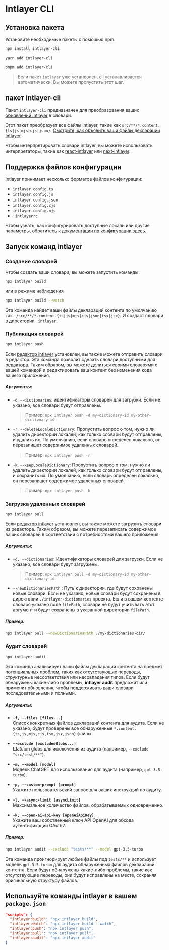 # Intlayer CLI

## Установка пакета

Установите необходимые пакеты с помощью npm:

```bash packageManager="npm"
npm install intlayer-cli
```

```bash packageManager="yarn"
yarn add intlayer-cli
```

```bash packageManager="pnpm"
pnpm add intlayer-cli
```

> Если пакет `intlayer` уже установлен, cli устанавливается автоматически. Вы можете пропустить этот шаг.

## пакет intlayer-cli

Пакет `intlayer-cli` предназначен для преобразования ваших [объявлений intlayer](https://github.com/aymericzip/intlayer/blob/main/docs/ru/content_declaration/get_started.md) в словари.

Этот пакет преобразует все файлы intlayer, такие как `src/**/*.content.{ts|js|mjs|cjs|json}`. [Смотрите, как объявить ваши файлы декларации Intlayer](https://github.com/aymericzip/intlayer/blob/main/packages/intlayer/README.md).

Чтобы интерпретировать словари intlayer, вы можете использовать интерпретаторы, такие как [react-intlayer](https://www.npmjs.com/package/react-intlayer) или [next-intlayer](https://www.npmjs.com/package/next-intlayer).

## Поддержка файлов конфигурации

Intlayer принимает несколько форматов файлов конфигурации:

- `intlayer.config.ts`
- `intlayer.config.js`
- `intlayer.config.json`
- `intlayer.config.cjs`
- `intlayer.config.mjs`
- `.intlayerrc`

Чтобы узнать, как конфигурировать доступные локали или другие параметры, обратитесь к [документации по конфигурации здесь](https://github.com/aymericzip/intlayer/blob/main/docs/ru/configuration.md).

## Запуск команд intlayer

### Создание словарей

Чтобы создать ваши словари, вы можете запустить команды:

```bash
npx intlayer build
```

или в режиме наблюдения

```bash
npx intlayer build --watch
```

Эта команда найдет ваши файлы деклараций контента по умолчанию как `./src/**/*.content.{ts|js|mjs|cjs|json|tsx|jsx}`. И создаст словари в директории `.intlayer`.

### Публикация словарей

```bash
npx intlayer push
```

Если [редактор intlayer](https://github.com/aymericzip/intlayer/blob/main/docs/ru/intlayer_editor.md) установлен, вы также можете отправить словари в редактор. Эта команда позволит сделать словари доступными для [редактора](https://intlayer.org/dashboard). Таким образом, вы можете делиться своими словарями с вашей командой и редактировать ваш контент без изменения кода вашего приложения.

##### Аргументы:

- `-d`, `--dictionaries`: идентификаторы словарей для загрузки. Если не указано, все словари будут отправлены.
  > Пример: `npx intlayer push -d my-dictionary-id my-other-dictionary-id`
- `-r`, `--deleteLocaleDictionary`: Пропустить вопрос о том, нужно ли удалить директории локалей, как только словари будут отправлены, и удалить их. По умолчанию, если словарь определен локально, он перезапишет содержимое удаленных словарей.
  > Пример: `npx intlayer push -r`
- `-k`, `--keepLocaleDictionary`: Пропустить вопрос о том, нужно ли удалить директории локалей, как только словари будут отправлены, и сохранить их. По умолчанию, если словарь определен локально, он перезапишет содержимое удаленных словарей.
  > Пример: `npx intlayer push -k`

### Загрузка удаленных словарей

```bash
npx intlayer pull
```

Если [редактор intlayer](https://github.com/aymericzip/intlayer/blob/main/docs/ru/intlayer_editor.md) установлен, вы также можете загрузить словари из редактора. Таким образом, вы можете перезаписать содержимое ваших словарей в соответствии с потребностями вашего приложения.

##### Аргументы:

- `-d, --dictionaries`: Идентификаторы словарей для загрузки. Если не указано, все словари будут загружены.
  > Пример: `npx intlayer pull -d my-dictionary-id my-other-dictionary-id`
- `--newDictionariesPath` : Путь к директории, где будут сохранены новые словари. Если не указано, новые словари будут сохранены в директории `./intlayer-dictionaries` проекта. Если в вашем контенте словаря указано поле `filePath`, словари не будут учитывать этот аргумент и будут сохранены в указанной директории `filePath`.

##### Пример:

```bash
npx intlayer pull --newDictionariesPath ./my-dictionaries-dir/
```

### Аудит словарей

```bash
npx intlayer audit
```

Эта команда анализирует ваши файлы деклараций контента на предмет потенциальных проблем, таких как отсутствующие переводы, структурные несоответствия или несовпадения типов. Если будут обнаружены какие-либо проблемы, **intlayer audit** предложит или применит обновления, чтобы поддерживать ваши словари последовательными и полными.

##### Аргументы:

- **`-f, --files [files...]`**  
  Список конкретных файлов деклараций контента для аудита. Если не указано, будут проверены все обнаруженные `*.content.{ts,js,mjs,cjs,tsx,jsx,json}` файлы.

- **`--exclude [excludedGlobs...]`**  
  Шаблон globs для исключения из аудита (например, `--exclude "src/test/**"`).

- **`-m, --model [model]`**  
  Модель ChatGPT для использования для аудита (например, `gpt-3.5-turbo`).

- **`-p, --custom-prompt [prompt]`**  
  Укажите пользовательский запрос для ваших инструкций по аудиту.

- **`-l, --async-limit [asyncLimit]`**  
  Максимальное количество файлов, обрабатываемых одновременно.

- **`-k, --open-ai-api-key [openAiApiKey]`**  
  Укажите ваш собственный ключ API OpenAI для обхода аутентификации OAuth2.

##### Пример:

```bash
npx intlayer audit --exclude "tests/**" --model gpt-3.5-turbo
```

Эта команда проигнорирует любые файлы под `tests/**` и использует модель `gpt-3.5-turbo` для аудита обнаруженных файлов деклараций контента. Если будут обнаружены какие-либо проблемы, такие как отсутствующие переводы, они будут исправлены на месте, сохраняя оригинальную структуру файлов.

## Используйте команды intlayer в вашем `package.json`

```json fileName="package.json"
"scripts": {
  "intlayer:build": "npx intlayer build",
  "intlayer:watch": "npx intlayer build --watch",
  "intlayer:push": "npx intlayer push",
  "intlayer:pull": "npx intlayer pull",
  "intlayer:audit": "npx intlayer audit"
}
```
